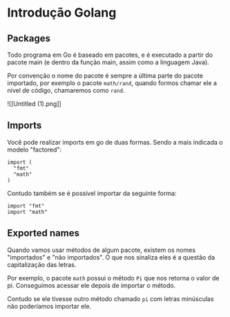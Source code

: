 # Introdução Golang

## Packages


Todo programa em Go é baseado em pacotes, e é executado a partir do pacote main (e dentro da função main, assim como a linguagem Java).

Por convenção o nome do pacote é sempre a última parte do pacote importado, por exemplo o pacote `math/rand`, quando formos chamar ele a nível de código, chamaremos como `rand`.

![[Untitled (1).png]]
## Imports

Você pode realizar imports em go de duas formas. Sendo a mais indicada o modelo "factored":

```
import (
  "fmt"
  "math"
)
```

Contudo também se é possível importar da seguinte forma:

```
import "fmt"
import "math"
```

## Exported names

Quando vamos usar métodos de algum pacote, existem os nomes "importados" e "não importados". O que nos sinaliza eles é a questão da capitalização das letras.

Por exemplo, o pacote `math` possui o método `Pi` que nos retorna o valor de pi. Conseguimos acessar ele depois de importar o método.

Contudo se ele tivesse outro método chamado `pi` com letras minúsculas não poderíamos importar ele.

